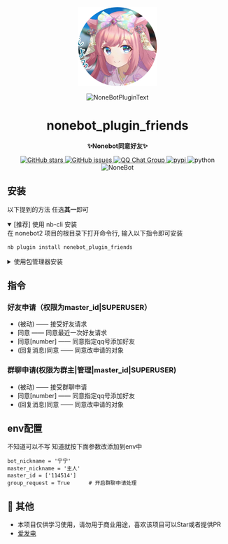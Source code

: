<!-- markdownlint-disable MD026 MD031 MD033 MD036 MD041 MD046 MD051 MD050-->
<div align="center">
  <img src="https://raw.githubusercontent.com/Agnes4m/nonebot_plugin_l4d2_server/main/image/logo.png" width="180" height="180"  alt="AgnesDigitalLogo">
  <br>
  <p><img src="https://s2.loli.net/2022/06/16/xsVUGRrkbn1ljTD.png" width="240" alt="NoneBotPluginText"></p>
</div>

<div align="center">

# nonebot_plugin_friends

__✨Nonebot同意好友✨__

<a href="https://github.com/Agnes4m/nonebot_plugin_friends/stargazers">
        <img alt="GitHub stars" src="https://img.shields.io/github/stars/Agnes4m/nonebot_plugin_friends" alt="stars">
</a>
<a href="https://github.com/Agnes4m/nonebot_plugin_friends/issues">
        <img alt="GitHub issues" src="https://img.shields.io/github/issues/Agnes4m/nonebot_plugin_friends" alt="issues">
</a>
<a href="https://jq.qq.com/?_wv=1027&k=HdjoCcAe">
        <img src="https://img.shields.io/badge/QQ%E7%BE%A4-399365126-orange?style=flat-square" alt="QQ Chat Group">
</a>
<a href="https://pypi.python.org/pypi/nonebot_plugin_friends">
        <img src="https://img.shields.io/pypi/v/nonebot_plugin_friends.svg" alt="pypi">
</a>
    <img src="https://img.shields.io/badge/python-3.8+-blue.svg" alt="python">
    <img src="https://img.shields.io/badge/nonebot-2.0.0-red.svg" alt="NoneBot">
</div>

## 安装

以下提到的方法 任选**其一**即可

<details open>
<summary>[推荐] 使用 nb-cli 安装</summary>
在 nonebot2 项目的根目录下打开命令行, 输入以下指令即可安装

```bash
nb plugin install nonebot_plugin_friends
```

</details>

<details>
<summary>使用包管理器安装</summary>
在 nonebot2 项目的插件目录下, 打开命令行, 根据你使用的包管理器, 输入相应的安装命令

<details>
<summary>pip</summary>

```bash
pip install nonebot_plugin_friends
```

</details>
<details>
<summary>pdm</summary>

```bash
pdm add nonebot_plugin_friends
```

</details>
<details>
<summary>poetry</summary>

```bash
poetry add nonebot_plugin_friends
```

</details>
<details>
<summary>conda</summary>

```bash
conda install nonebot_plugin_friends
```

</details>
</details>

## 指令

### 好友申请（权限为master_id|SUPERUSER）

- (被动) —— 接受好友请求
- 同意 —— 同意最近一次好友请求
- 同意[number] —— 同意指定qq号添加好友
- (回复消息)同意 —— 同意改申请的对象

### 群聊申请(权限为群主|管理|master_id|SUPERUSER)

- (被动) —— 接受群聊申请
- 同意[number] —— 同意指定qq号添加好友
- (回复消息)同意 —— 同意改申请的对象

## env配置

不知道可以不写
知道就按下面参数改添加到env中

    bot_nickname = '宁宁'
    master_nickname = '主人'
    master_id = ['114514']
    group_request = True      # 开启群聊申请处理

## 🙈 其他

- 本项目仅供学习使用，请勿用于商业用途，喜欢该项目可以Star或者提供PR
- [爱发电](https://afdian.net/a/agnes_digital)
